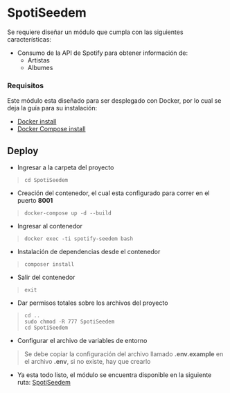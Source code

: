 # SpotiSeedem
Se requiere diseñar un módulo que cumpla con las siguientes características:
- Consumo de la API de Spotify para obtener información de:
  - Artistas
  - Albumes

### Requisitos
Este módulo esta diseñado para ser desplegado con Docker, 
por lo cual se deja la guía para su instalación:
- [Docker install](https://docs.docker.com/get-docker/)
- [Docker Compose install](https://docs.docker.com/compose/install/)

## Deploy
- Ingresar a la carpeta del proyecto
> `cd SpotiSeedem`

- Creación del contenedor, el cual esta configurado para 
correr en el puerto **8001**  
> `docker-compose up -d --build`  

- Ingresar al contenedor
> `docker exec -ti spotify-seedem bash`

- Instalación de dependencias desde el contenedor 
> `composer install`  

- Salir del contenedor
> `exit`

- Dar permisos totales sobre los archivos del proyecto
> `cd ..`  
> `sudo chmod -R 777 SpotiSeedem`  
> `cd SpotiSeedem`

- Configurar el archivo de variables de entorno
> Se debe copiar la configuración del archivo llamado **.env.example** 
en el archivo **.env**, si no existe, hay que crearlo  

- Ya esta todo listo, el módulo se encuentra disponible en 
 la siguiente ruta: [SpotiSeedem](http://localhost:8001)